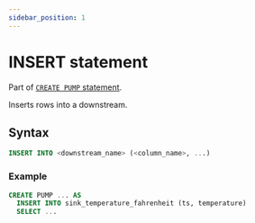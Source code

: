 ```yaml
---
sidebar_position: 1
---
```


# INSERT statement

Part of [`CREATE PUMP` statement](../create/create-pump).

Inserts rows into a downstream.

## Syntax

```sql title="Syntax"
INSERT INTO <downstream_name> (<column_name>, ...)
```

### Example

```sql title="Example
CREATE PUMP ... AS
  INSERT INTO sink_temperature_fahrenheit (ts, temperature)
  SELECT ...
```
